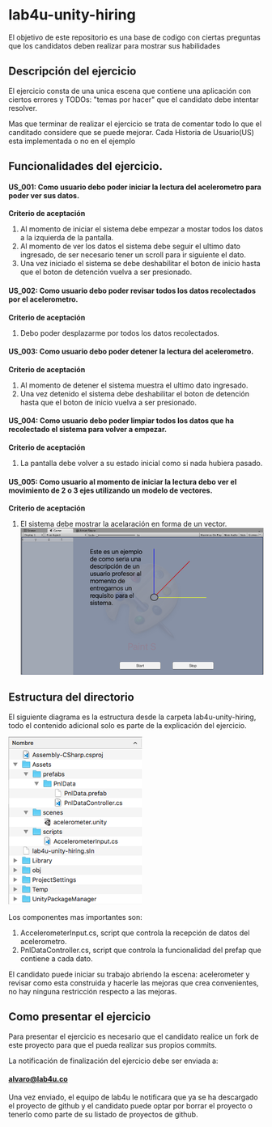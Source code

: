 # lab4u-unity-hiring
El objetivo de este repositorio es una base de codigo con ciertas preguntas que los candidatos deben realizar para mostrar sus habilidades


## Descripción del ejercicio 

El ejercicio consta de una unica escena que contiene una aplicación con ciertos errores y TODOs: "temas por hacer" que el candidato debe intentar resolver.

Mas que terminar de realizar el ejercicio se trata de comentar todo lo que el 
canditado considere que se puede mejorar.
Cada Historia de Usuario(US) esta implementada o no en el ejemplo 

## Funcionalidades del ejercicio.

#### US_001: Como usuario debo poder iniciar la lectura del acelerometro para poder ver sus datos.
**Criterio de aceptación**
1. Al momento de iniciar el sistema debe empezar a mostar todos los datos a la izquierda de la pantalla.
2. Al momento de ver los datos el sistema debe seguir el ultimo dato ingresado, de ser necesario tener un scroll para ir siguiente el dato.
3. Una vez iniciado el sistema se debe deshabilitar el boton de inicio hasta que el boton de detención vuelva a ser presionado.
#### US_002: Como usuario debo poder revisar todos los datos recolectados por el acelerometro.
**Criterio de aceptación**
1. Debo poder desplazarme por todos los datos recolectados.
#### US_003: Como usuario debo poder detener la lectura del acelerometro.
**Criterio de aceptación**
1. Al momento de detener el sistema muestra el ultimo dato ingresado.
2. Una vez detenido el sistema debe deshabilitar el boton de detención hasta que el boton de inicio vuelva a ser presionado.
#### US_004: Como usuario debo poder limpiar todos los datos que ha recolectado el sistema para volver a empezar.
**Criterio de aceptación**
1. La pantalla debe volver a su estado inicial como si nada hubiera pasado.
#### US_005: Como usuario al momento de iniciar la lectura debo ver el movimiento de 2 o 3 ejes utilizando un modelo de vectores.
**Criterio de aceptación**
1. El sistema debe mostrar la acelaración en forma de un vector.
![alt](req/images/req_005.png)

## Estructura del directorio 
El siguiente diagrama es la estructura desde la carpeta lab4u-unity-hiring,
todo el contenido adicional solo es parte de la explicación del ejercicio.

![alt](req/images/structure.png)

Los componentes mas importantes son:

1. AccelerometerInput.cs, script que controla la recepción de datos del acelerometro.
2. PnlDataController.cs, script  que controla la funcionalidad del prefap que contiene a cada dato.

El candidato puede iniciar su trabajo abriendo la escena: acelerometer 
y revisar como esta construida y hacerle las mejoras que crea convenientes, no hay ninguna restricción respecto a las mejoras.

## Como presentar el ejercicio
Para presentar el ejercicio es necesario que el candidato realice un fork de 
este proyecto para que el pueda realizar sus propios commits.

La notificación de finalización del ejercicio debe ser enviada a:
#### alvaro@lab4u.co

Una vez enviado, el equipo de lab4u le notificara que ya se ha descargado el 
proyecto de github y el candidato puede optar por borrar el proyecto o tenerlo como parte de su listado de proyectos de github.

